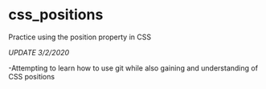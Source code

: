 # css_positions
Practice using the position  property in CSS

*UPDATE 3/2/2020*

-Attempting to learn how to use git while also gaining
 and understanding of CSS positions
